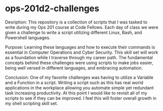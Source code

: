 # ops-201d2-challenges
Desription:
This repository is a collection of scripts that I was tasked to write during my Ops 201 course at Code Fellows. Each day of class we were given a challenge to write a script utilizing different Linux, Bash, and Powershell languages.

Purpose:
Learning these languages and how to execute their commands is essential in Computer Operations and Cyber Security. This skill set will work as a foundation while I traverse through my career path. The fundamental concepts behind these challenges were using scripts to make jobs easier, being well versed in different languages, and embracing automation.

Conclusion:
One of my favorite challenges was having to utilize a Variable and a Function in a script. Writing a script such as this has real world applications in the workplace allowing you automate simple yet redundant task increasing productivity. At this point I would like to revisit all of my scripts to see if they can be improved. I feel this will foster overall growth in my shell scripting skill set.

